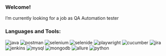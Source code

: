 <!--
**OlgaArtemeva/OlgaArtemeva** is a ✨ _special_ ✨ repository because its `README.md` (this file) appears on your GitHub profile.

Here are some ideas to get you started:

- 🔭 I’m currently working on ...
- 🌱 I’m currently learning ...
- 👯 I’m looking to collaborate on ...
- 🤔 I’m looking for help with ...
- 💬 Ask me about ...
- 📫 How to reach me: ...
- 😄 Pronouns: ...
- ⚡ Fun fact: ...
-->
### Welcome!

I’m currently looking for a job as QA Automation tester

### Languages and Tools:

![java](https://img.shields.io/badge/-java-090909?style=for-the-badge&logo=java&logoColor=white)
![postman](https://img.shields.io/badge/-postman-090909?style=for-the-badge&logo=postman)
![selenium](https://img.shields.io/badge/-selenium-090909?style=for-the-badge&logo=selenium&logoColor=white)
![selenide](https://img.shields.io/badge/-selenide-090909?style=for-the-badge)
![playwright](https://img.shields.io/badge/-playwright-090909?style=for-the-badge&logo=playwright&logoColor=white)
![cucumber](https://img.shields.io/badge/-cucumber-090909?style=for-the-badge&logo=cucumber&logoColor=white)
![jira](https://img.shields.io/badge/-jira-090909?style=for-the-badge&logo=jira&logoColor=white)
![jenkins](https://img.shields.io/badge/-jenkins-090909?style=for-the-badge&logo=jenkins&logoColor=white)
![mysql](https://img.shields.io/badge/-mysql-090909?style=for-the-badge&logo=mysql&logoColor=white)
![mongodb](https://img.shields.io/badge/-mongodb-090909?style=for-the-badge&logo=mongodb&logoColor=white)
![allure](https://img.shields.io/badge/-allure-090909?style=for-the-badge&logo=allure&logoColor=white)
![python](https://img.shields.io/badge/-python-090909?style=for-the-badge&logo=python&logoColor=white)
